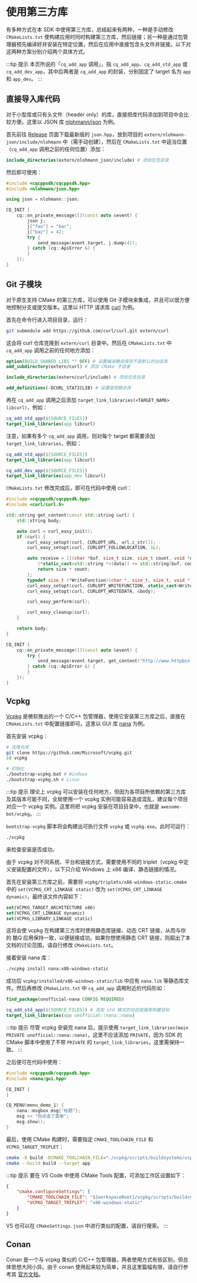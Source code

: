 # 使用第三方库

有多种方式在本 SDK 中使用第三方库，总结起来有两种，一种是手动修改 `CMakeLists.txt` 使构建应用时同时构建第三方库，然后链接；另一种是通过包管理器预先编译好并安装在特定位置，然后在应用中直接包含头文件并链接。以下对这两种方案分别介绍两个具体方式。

:::tip 提示
本页所说的「`cq_add_app` 调用」，指 `cq_add_app`、`cq_add_std_app` 或 `cq_add_dev_app`，其中后两者是 `cq_add_app` 的封装，分别固定了 target 名为 `app` 和 `app_dev`。
:::

## 直接导入库代码

对于小型库或只有头文件（header only）的库，直接把库代码添加到项目中会比较方便。这里以 JSON 库 [nlohmann/json](https://github.com/nlohmann/json) 为例。

首先前往 [Release](https://github.com/nlohmann/json/releases) 页面下载最新版的 `json.hpp`，放到项目的 `extern/nlohmann-json/include/nlohmann` 中（需手动创建），然后在 `CMakeLists.txt` 中适当位置（`cq_add_app` 调用之前的任何位置）添加：

```cmake
include_directories(extern/nlohmann_json/include) # 添加包含目录
```

然后即可使用：

```cpp
#include <cqcppsdk/cqcppsdk.hpp>
#include <nlohmann/json.hpp>

using json = nlohmann::json;

CQ_INIT {
    cq::on_private_message([](const auto &event) {
        json j;
        j["foo"] = "bar";
        j["baz"] = 42;
        try {
            send_message(event.target, j.dump(4));
        } catch (cq::ApiError &) {
        }
    });
}
```

## Git 子模块

对于原生支持 CMake 的第三方库，可以使用 Git 子模块来集成，并且可以很方便地控制分支或提交版本。这里以 HTTP 请求库 [curl](https://github.com/curl/curl) 为例。

首先在命令行进入项目目录，运行：

```bash
git submodule add https://github.com/curl/curl.git extern/curl
```

这会将 curl 仓库克隆到 `extern/curl` 目录中。然后在 `CMakeLists.txt` 中 `cq_add_app` 调用之前的任何地方添加：

```cmake
option(BUILD_SHARED_LIBS "" OFF) # 设置编译静态库而不是默认的动态库
add_subdirectory(extern/curl) # 添加 CMake 子目录

include_directories(extern/curl/include) # 添加包含目录

add_definitions(-DCURL_STATICLIB) # 设置使用静态库
```

再在 `cq_add_app` 调用之后添加 `target_link_libraries(<TARGET_NAME> libcurl)`，例如：

```cmake
cq_add_std_app(${SOURCE_FILES})
target_link_libraries(app libcurl)
```

注意，如果有多个 `cq_add_app` 调用，则对每个 target 都需要添加 `target_link_libraries`，例如：

```cmake
cq_add_std_app(${SOURCE_FILES})
target_link_libraries(app libcurl)

cq_add_dev_app(${SOURCE_FILES})
target_link_libraries(app_dev libcurl)
```

`CMakeLists.txt` 修改完成后，即可在代码中使用 curl：

```cpp
#include <cqcppsdk/cqcppsdk.hpp>
#include <curl/curl.h>

std::string get_content(const std::string &url) {
    std::string body;

    auto curl = curl_easy_init();
    if (curl) {
        curl_easy_setopt(curl, CURLOPT_URL, url.c_str());
        curl_easy_setopt(curl, CURLOPT_FOLLOWLOCATION, 1L);

        auto receive = [](char *buf, size_t size, size_t count, void *data) {
            (*static_cast<std::string *>(data)) += std::string(buf, count);
            return size * count;
        };
        typedef size_t (*WriteFunction)(char *, size_t, size_t, void *);
        curl_easy_setopt(curl, CURLOPT_WRITEFUNCTION, static_cast<WriteFunction>(receive));
        curl_easy_setopt(curl, CURLOPT_WRITEDATA, &body);

        curl_easy_perform(curl);

        curl_easy_cleanup(curl);
    }

    return body;
}

CQ_INIT {
    cq::on_private_message([](const auto &event) {
        try {
            send_message(event.target, get_content("http://www.httpbin.org/get"));
        } catch (cq::ApiError &) {
        }
    });
}
```

## Vcpkg

[Vcpkg](https://github.com/microsoft/vcpkg) 是微软推出的一个 C/C++ 包管理器，使用它安装第三方库之后，直接在 `CMakeLists.txt` 中配置链接即可。这里以 GUI 库 [nana](https://github.com/cnjinhao/nana) 为例。

首先安装 vcpkg：

```bash
# 克隆仓库
git clone https://github.com/Microsoft/vcpkg.git
cd vcpkg

# 初始化
./bootstrap-vcpkg.bat # Windows
./bootstrap-vcpkg.sh # Linux
```

:::tip 提示
理论上 vcpkg 可以安装在任何地方，但因为各项目所依赖的第三方库及其版本可能不同，全局使用一个 vcpkg 实例可能容易造成混乱，建议每个项目对应一个 vcpkg 实例。这里将把 vcpkg 安装在项目目录中，也就是 `awesome-bot/vcpkg`。
:::

`bootstrap-vcpkg` 脚本将会构建出可执行文件 `vcpkg` 或 `vcpkg.exe`。此时可运行：

```bash
./vcpkg
```

来检查安装是否成功。

由于 vcpkg 对不同系统、平台和链接方式，需要使用不同的 triplet（vcpkg 中定义安装配置的文件），以下只介绍 Windows 上 x86 编译、静态链接的情况。

首先在安装第三方库之前，需要将 `vcpkg/triplets/x86-windows-static.cmake` 中的 `set(VCPKG_CRT_LINKAGE static)` 改为 `set(VCPKG_CRT_LINKAGE dynamic)`，最终该文件内容如下：

```cmake
set(VCPKG_TARGET_ARCHITECTURE x86)
set(VCPKG_CRT_LINKAGE dynamic)
set(VCPKG_LIBRARY_LINKAGE static)
```

这将会使 vcpkg 在构建第三方库时使用静态库链接、动态 CRT 链接，从而与你的 酷Q 应用保持一致，以便链接成功。如果你想使用静态 CRT 链接，则超出了本文档的讨论范围，请自行修改 `CMakeLists.txt`。

接着安装 nana 库：

```bash
./vcpkg install nana:x86-windows-static
```

成功后 `vcpkg/installed/x86-windows-static/lib` 中应有 `nana.lib` 等静态库文件。然后再修改 `CMakeLists.txt` 中 `cq_add_app` 调用附近的代码形如：

```cmake
find_package(unofficial-nana CONFIG REQUIRED)

cq_add_std_app(${SOURCE_FILES}) # 添加 std 模式的动态链接库构建目标
target_link_libraries(app unofficial::nana::nana)
```

:::tip 提示
尽管 vcpkg 安装完 nana 后，提示使用 `target_link_libraries(main PRIVATE unofficial::nana::nana)`，这里不应该添加 `PRIVATE`，因为 SDK 的 CMake 脚本中使用了不带 `PRIVATE` 的 `target_link_libraries`，这里需保持一致。
:::

之后便可在代码中使用：

```cpp
#include <cqcppsdk/cqcppsdk.hpp>
#include <nana/gui.hpp>

CQ_INIT {
}

CQ_MENU(menu_demo_1) {
    nana::msgbox msg{"标题"};
    msg << "你点击了菜单";
    msg.show();
}
```

最后，使用 CMake 构建时，需要指定 `CMAKE_TOOLCHAIN_FILE` 和 `VCPKG_TARGET_TRIPLET`：

```bash
cmake -B build -DCMAKE_TOOLCHAIN_FILE="./vcpkg/scripts/buildsystems/vcpkg.cmake" -DVCPKG_TARGET_TRIPLET="x86-windows-static" -A Win32
cmake --build build --target app
```

:::tip 提示
要在 VS Code 中使用 CMake Tools 配置，可添加工作区设置如下：

```json
{
    "cmake.configureSettings": {
        "CMAKE_TOOLCHAIN_FILE": "${workspaceRoot}/vcpkg/scripts/buildsystems/vcpkg.cmake",
        "VCPKG_TARGET_TRIPLET": "x86-windows-static"
    }
}
```

VS 也可以在 `CMakeSettings.json` 中进行类似的配置，请自行搜索。
:::

## Conan

Conan 是一个与 vcpkg 类似的 C/C++ 包管理器，两者使用方式有些区别，但总体思想大同小异。由于 conan 使用起来较为简单，并且这里篇幅有限，请自行参考其 [官方文档](https://docs.conan.io/en/latest/)。
